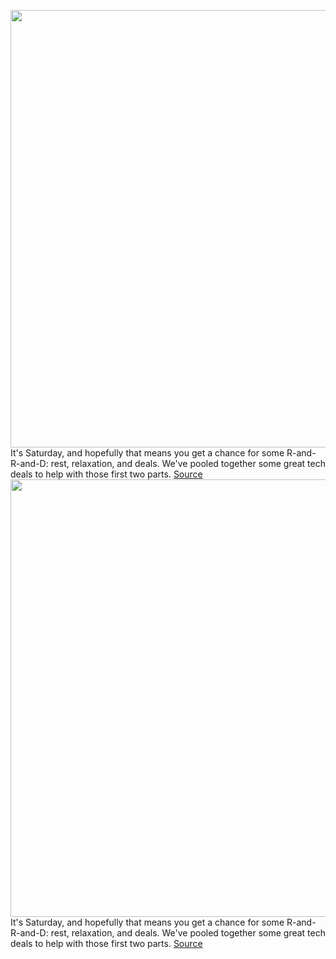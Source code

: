 <img src='https://cdn.vox-cdn.com/thumbor/IY7Uietcno7NfWjtkbePAMwlsbg=/0x0:1600x815/1200x800/filters:focal(358x285:614x541)/cdn.vox-cdn.com/uploads/chorus_image/image/70501499/mnt_27gl83a_02_nano_ips_d.0.jpg' width='700px' /><br/>
It's Saturday, and hopefully that means you get a chance for some R-and-R-and-D: rest, relaxation, and deals. We've pooled together some great tech deals to help with those first two parts.
<a href='https://www.theverge.com/good-deals/2022/2/12/22929591/lg-ultragear-qhd-gaming-monitor-jabra-elite-85t-msi-ge66-raider-steelseries-apex-pro-deal-sale'> Source <a/><img src='https://cdn.vox-cdn.com/thumbor/IY7Uietcno7NfWjtkbePAMwlsbg=/0x0:1600x815/1200x800/filters:focal(358x285:614x541)/cdn.vox-cdn.com/uploads/chorus_image/image/70501499/mnt_27gl83a_02_nano_ips_d.0.jpg' width='700px' /><br/>
It's Saturday, and hopefully that means you get a chance for some R-and-R-and-D: rest, relaxation, and deals. We've pooled together some great tech deals to help with those first two parts.
<a href='https://www.theverge.com/good-deals/2022/2/12/22929591/lg-ultragear-qhd-gaming-monitor-jabra-elite-85t-msi-ge66-raider-steelseries-apex-pro-deal-sale'> Source <a/>